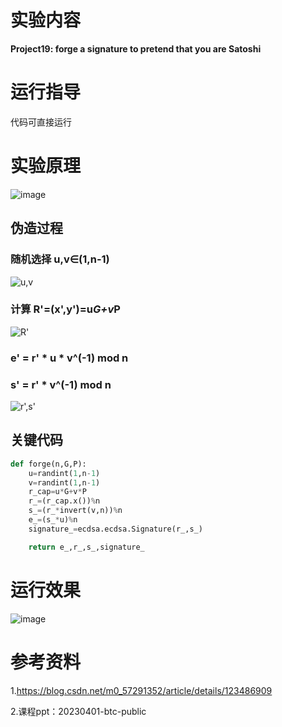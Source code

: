 # 实验内容

**Project19: forge a signature to pretend that you are Satoshi**

# 运行指导

代码可直接运行

# 实验原理

![image](https://github.com/korangar-group42num1/group/assets/129478905/3a57558b-6920-4a38-add4-08d6748f5ae5)

## 伪造过程

### 随机选择 u,v∈(1,n-1)

![u,v](https://github.com/korangar-group42num1/group/assets/129478905/c116036c-a937-4454-8f98-010469bf83cd)


### 计算 R'=(x',y')=u*G+v*P

![R'](https://github.com/korangar-group42num1/group/assets/129478905/2b088b51-8af7-4a15-bb65-cc52d56d9775)


### e' = r' * u * v^(-1) mod n

### s' = r' * v^(-1) mod n

![r',s'](https://github.com/korangar-group42num1/group/assets/129478905/f436690b-fe3c-4cda-8dd8-e68161681775)

## 关键代码

```python
def forge(n,G,P):
    u=randint(1,n-1)
    v=randint(1,n-1)
    r_cap=u*G+v*P
    r_=(r_cap.x())%n
    s_=(r_*invert(v,n))%n
    e_=(s_*u)%n
    signature_=ecdsa.ecdsa.Signature(r_,s_)

    return e_,r_,s_,signature_
```

# 运行效果

![image](https://github.com/korangar-group42num1/group/assets/129478905/9430cdd3-3a81-468a-8f82-8ae7cea8ba89)


# 参考资料

1.https://blog.csdn.net/m0_57291352/article/details/123486909

2.课程ppt：20230401-btc-public

